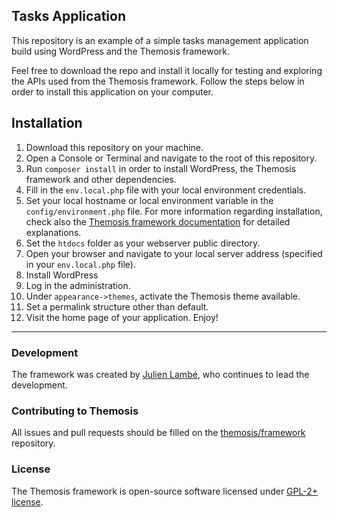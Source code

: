 Tasks Application
-----------------

This repository is an example of a simple tasks management application build using WordPress and the Themosis framework.

Feel free to download the repo and install it locally for testing and exploring the APIs used from the Themosis framework. Follow the steps below in order to install this application on your computer.

## Installation

1. Download this repository on your machine.
2. Open a Console or Terminal and navigate to the root of this repository.
3. Run `composer install` in order to install WordPress, the Themosis framework and other dependencies.
4. Fill in the `env.local.php` file with your local environment credentials.
5. Set your local hostname or local environment variable in the `config/environment.php` file. For more information regarding installation, check also the [Themosis framework documentation](http://framework.themosis.com/docs/installation/) for detailed explanations.
6. Set the `htdocs` folder as your webserver public directory.
7. Open your browser and navigate to your local server address (specified in your `env.local.php` file).
8. Install WordPress
9. Log in the administration.
10. Under `appearance->themes`, activate the Themosis theme available.
11. Set a permalink structure other than default.
12. Visit the home page of your application. Enjoy!

---

### Development

The framework was created by [Julien Lambé](http://www.themosis.com/), who continues to lead the development.

### Contributing to Themosis

All issues and pull requests should be filled on the [themosis/framework](https://github.com/themosis/framework/issues) repository.

### License

The Themosis framework is open-source software licensed under [GPL-2+ license](http://www.gnu.org/licenses/gpl-2.0.html).